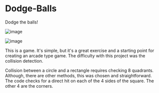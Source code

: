 # Dodge-Balls
Dodge the balls!

![image](https://user-images.githubusercontent.com/31526815/39537021-29215b94-4ded-11e8-939c-21bff21ab87b.png)

![image](https://user-images.githubusercontent.com/31526815/39536921-e38f4726-4dec-11e8-82f0-01053941dc8c.png)

This is a game.  It's simple, but it's a great exercise and a starting point for creating an arcade type game.  The difficulty with this project was the collision detection.

Collision between a circle and a rectangle requires checking 8 quadrants.  Although, there are other methods, this was chosen and straightforward.  The code checks for a direct hit on each of the 4 sides of the square.  The other 4 are the corners.


